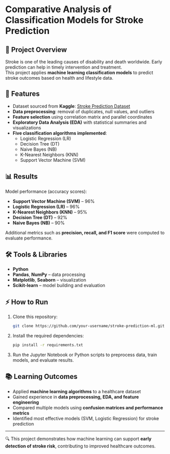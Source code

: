 # Comparative Analysis of Classification Models for Stroke Prediction

## 📌 Project Overview
Stroke is one of the leading causes of disability and death worldwide. Early prediction can help in timely intervention and treatment.  
This project applies **machine learning classification models** to predict stroke outcomes based on health and lifestyle data.

## 🚀 Features
- Dataset sourced from **Kaggle**: [Stroke Prediction Dataset](https://www.kaggle.com/datasets/fedesoriano/stroke-prediction-dataset)  
- **Data preprocessing**: removal of duplicates, null values, and outliers  
- **Feature selection** using correlation matrix and parallel coordinates  
- **Exploratory Data Analysis (EDA)** with statistical summaries and visualizations  
- **Five classification algorithms implemented**:
  - Logistic Regression (LR)  
  - Decision Tree (DT)  
  - Naive Bayes (NB)  
  - K-Nearest Neighbors (KNN)  
  - Support Vector Machine (SVM)  

## 📊 Results
Model performance (accuracy scores):  
- **Support Vector Machine (SVM)** – 96%  
- **Logistic Regression (LR)** – 96%  
- **K-Nearest Neighbors (KNN)** – 95%  
- **Decision Tree (DT)** – 92%  
- **Naive Bayes (NB)** – 90%  

Additional metrics such as **precision, recall, and F1 score** were computed to evaluate performance.  

## 🛠️ Tools & Libraries
- **Python**  
- **Pandas**, **NumPy** – data processing  
- **Matplotlib**, **Seaborn** – visualization  
- **Scikit-learn** – model building and evaluation  

## ⚡ How to Run
1. Clone this repository:  
   ```bash
   git clone https://github.com/your-username/stroke-prediction-ml.git
   ```
2. Install the required dependencies:  
   ```bash
   pip install -r requirements.txt
   ```
3. Run the Jupyter Notebook or Python scripts to preprocess data, train models, and evaluate results.  

## 📚 Learning Outcomes
- Applied **machine learning algorithms** to a healthcare dataset  
- Gained experience in **data preprocessing, EDA, and feature engineering**  
- Compared multiple models using **confusion matrices and performance metrics**  
- Identified most effective models (SVM, Logistic Regression) for stroke prediction  

---

🔍 This project demonstrates how machine learning can support **early detection of stroke risk**, contributing to improved healthcare outcomes.  
